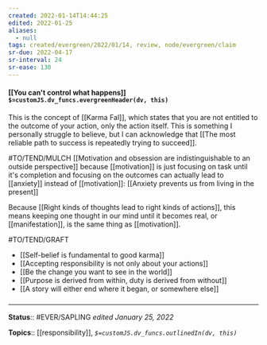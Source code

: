 ```yaml
---
created: 2022-01-14T14:44:25 
edited: 2022-01-25
aliases:
  - null
tags: created/evergreen/2022/01/14, review, node/evergreen/claim
sr-due: 2022-04-17
sr-interval: 24
sr-ease: 130
---
```


#### [[You can't control what happens]] `$=customJS.dv_funcs.evergreenHeader(dv, this)`

This is the concept of [[Karma Fal]], which states that you are not entitled to the outcome of your action, only the action itself.
This is something I personally struggle to believe, 
but I can acknowledge that
[[The most reliable path to success is repeatedly trying to succeed]].

#TO/TEND/MULCH 
[[Motivation and obsession are indistinguishable to an outside perspective]] because [[motivation]] is just focusing on task until it's completion and focusing on the outcomes can actually lead to [[anxiety]] instead of [[motivation]]:
[[Anxiety prevents us from living in the present]]

Because [[Right kinds of thoughts lead to right kinds of actions]], this means keeping one thought in our mind until it becomes real, or [[manifestation]], is the same thing as [[motivation]].

#TO/TEND/GRAFT 
- [[Self-belief is fundamental to good karma]]
- [[Accepting responsibility is not only about your actions]]
- [[Be the change you want to see in the world]]
- [[Purpose is derived from within, duty is derived from without]]
- [[A story will either end where it began, or somewhere else]]
 
### <hr class="footnote"/>

**Status**:: #EVER/SAPLING 
*edited January 25, 2022*

**Topics**:: [[responsibility]], 
*`$=customJS.dv_funcs.outlinedIn(dv, this)`*
